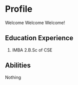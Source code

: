 # Profile
Welcome Welcome Welcome!
## Education Experience 
1. IMBA
2.B.Sc of CSE
## Abilities
Nothing
